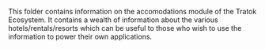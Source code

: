 This folder contains information on the accomodations module of the Tratok Ecosystem. It contains a wealth of information about the various hotels/rentals/resorts which can be useful to those who wish to use the information to power their own applications.

